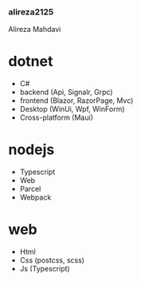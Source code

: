 ### alireza2125
Alireza Mahdavi

# dotnet
- C#
 - backend (Api, Signalr, Grpc)
 - frontend (Blazor, RazorPage, Mvc)
 - Desktop (WinUi, Wpf, WinForm)
 - Cross-platform (Maui)

# nodejs
- Typescript
 - Web
  - Parcel
  - Webpack

# web
 - Html
 - Css (postcss, scss)
 - Js (Typescript)
